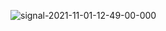 ![signal-2021-11-01-12-49-00-000](https://user-images.githubusercontent.com/46380765/139959295-e710811f-338d-46de-aa11-2f18fd765c07.jpg)
